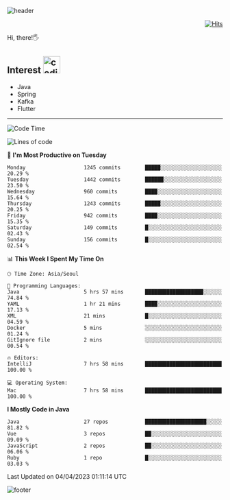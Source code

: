 ![header](https://capsule-render.vercel.app/api?type=soft&color=gradient&text=%20%20Jeff%20%20&fontAlign=30&fontSize=30&textBg=true&desc=Backend%20Developer&descAlign=60&descAlignY=50&&descSize=30)

<div align=right>
  
[![Hits](https://hits.seeyoufarm.com/api/count/incr/badge.svg?url=https%3A%2F%2Fgithub.com%2Fjeff-seyong)](https://hits.seeyoufarm.com)

</div>


Hi, there!🖐

## Interest <img src="https://media.giphy.com/media/bx3Cvt88j7PtM4SOaS/giphy.gif" alt="coding" width="40px" />

- Java
- Spring
- Kafka
- Flutter

---

<!--START_SECTION:waka-->
![Code Time](http://img.shields.io/badge/Code%20Time-393%20hrs%2025%20mins-blue)

![Lines of code](https://img.shields.io/badge/From%20Hello%20World%20I%27ve%20Written-663.0%20thousand%20lines%20of%20code-blue)

📅 **I'm Most Productive on Tuesday** 

```text
Monday                   1245 commits        █████░░░░░░░░░░░░░░░░░░░░   20.29 % 
Tuesday                  1442 commits        ██████░░░░░░░░░░░░░░░░░░░   23.50 % 
Wednesday                960 commits         ████░░░░░░░░░░░░░░░░░░░░░   15.64 % 
Thursday                 1243 commits        █████░░░░░░░░░░░░░░░░░░░░   20.25 % 
Friday                   942 commits         ████░░░░░░░░░░░░░░░░░░░░░   15.35 % 
Saturday                 149 commits         █░░░░░░░░░░░░░░░░░░░░░░░░   02.43 % 
Sunday                   156 commits         █░░░░░░░░░░░░░░░░░░░░░░░░   02.54 % 
```


📊 **This Week I Spent My Time On** 

```text
🕑︎ Time Zone: Asia/Seoul

💬 Programming Languages: 
Java                     5 hrs 57 mins       ███████████████████░░░░░░   74.84 % 
YAML                     1 hr 21 mins        ████░░░░░░░░░░░░░░░░░░░░░   17.13 % 
XML                      21 mins             █░░░░░░░░░░░░░░░░░░░░░░░░   04.59 % 
Docker                   5 mins              ░░░░░░░░░░░░░░░░░░░░░░░░░   01.24 % 
GitIgnore file           2 mins              ░░░░░░░░░░░░░░░░░░░░░░░░░   00.54 % 

🔥 Editors: 
IntelliJ                 7 hrs 58 mins       █████████████████████████   100.00 % 

💻 Operating System: 
Mac                      7 hrs 58 mins       █████████████████████████   100.00 % 
```

**I Mostly Code in Java** 

```text
Java                     27 repos            ████████████████████░░░░░   81.82 % 
Vue                      3 repos             ██░░░░░░░░░░░░░░░░░░░░░░░   09.09 % 
JavaScript               2 repos             ██░░░░░░░░░░░░░░░░░░░░░░░   06.06 % 
Ruby                     1 repo              █░░░░░░░░░░░░░░░░░░░░░░░░   03.03 % 
```




 Last Updated on 04/04/2023 01:11:14 UTC
<!--END_SECTION:waka-->

<!--

<div align=center>
  
[![Gmail Badge](https://img.shields.io/badge/Gmail-d14836?style=flat&logo=Gmail&logoColor=white&link=mailto:sedragon.kim@gmail.com)](mailto:sedragon.kim@gmail.com) 

</div>

-->


![footer](https://capsule-render.vercel.app/api?type=waving&color=gradient&height=300&section=footer&animation=twinkling&reversal=true)
